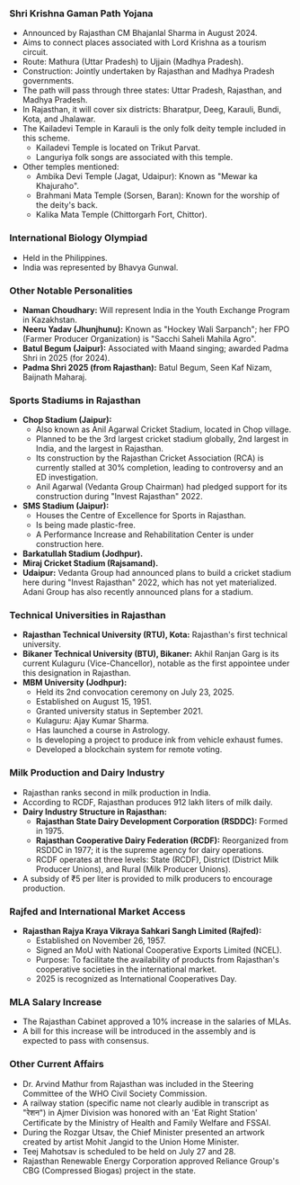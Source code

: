 ### Shri Krishna Gaman Path Yojana
*   Announced by Rajasthan CM Bhajanlal Sharma in August 2024.
*   Aims to connect places associated with Lord Krishna as a tourism circuit.
*   Route: Mathura (Uttar Pradesh) to Ujjain (Madhya Pradesh).
*   Construction: Jointly undertaken by Rajasthan and Madhya Pradesh governments.
*   The path will pass through three states: Uttar Pradesh, Rajasthan, and Madhya Pradesh.
*   In Rajasthan, it will cover six districts: Bharatpur, Deeg, Karauli, Bundi, Kota, and Jhalawar.
*   The Kailadevi Temple in Karauli is the only folk deity temple included in this scheme.
    *   Kailadevi Temple is located on Trikut Parvat.
    *   Languriya folk songs are associated with this temple.
*   Other temples mentioned:
    *   Ambika Devi Temple (Jagat, Udaipur): Known as "Mewar ka Khajuraho".
    *   Brahmani Mata Temple (Sorsen, Baran): Known for the worship of the deity's back.
    *   Kalika Mata Temple (Chittorgarh Fort, Chittor).

### International Biology Olympiad
*   Held in the Philippines.
*   India was represented by Bhavya Gunwal.

### Other Notable Personalities
*   **Naman Choudhary:** Will represent India in the Youth Exchange Program in Kazakhstan.
*   **Neeru Yadav (Jhunjhunu):** Known as "Hockey Wali Sarpanch"; her FPO (Farmer Producer Organization) is "Sacchi Saheli Mahila Agro".
*   **Batul Begum (Jaipur):** Associated with Maand singing; awarded Padma Shri in 2025 (for 2024).
*   **Padma Shri 2025 (from Rajasthan):** Batul Begum, Seen Kaf Nizam, Baijnath Maharaj.

### Sports Stadiums in Rajasthan
*   **Chop Stadium (Jaipur):**
    *   Also known as Anil Agarwal Cricket Stadium, located in Chop village.
    *   Planned to be the 3rd largest cricket stadium globally, 2nd largest in India, and the largest in Rajasthan.
    *   Its construction by the Rajasthan Cricket Association (RCA) is currently stalled at 30% completion, leading to controversy and an ED investigation.
    *   Anil Agarwal (Vedanta Group Chairman) had pledged support for its construction during "Invest Rajasthan" 2022.
*   **SMS Stadium (Jaipur):**
    *   Houses the Centre of Excellence for Sports in Rajasthan.
    *   Is being made plastic-free.
    *   A Performance Increase and Rehabilitation Center is under construction here.
*   **Barkatullah Stadium (Jodhpur).**
*   **Miraj Cricket Stadium (Rajsamand).**
*   **Udaipur:** Vedanta Group had announced plans to build a cricket stadium here during "Invest Rajasthan" 2022, which has not yet materialized. Adani Group has also recently announced plans for a stadium.

### Technical Universities in Rajasthan
*   **Rajasthan Technical University (RTU), Kota:** Rajasthan's first technical university.
*   **Bikaner Technical University (BTU), Bikaner:** Akhil Ranjan Garg is its current Kulaguru (Vice-Chancellor), notable as the first appointee under this designation in Rajasthan.
*   **MBM University (Jodhpur):**
    *   Held its 2nd convocation ceremony on July 23, 2025.
    *   Established on August 15, 1951.
    *   Granted university status in September 2021.
    *   Kulaguru: Ajay Kumar Sharma.
    *   Has launched a course in Astrology.
    *   Is developing a project to produce ink from vehicle exhaust fumes.
    *   Developed a blockchain system for remote voting.

### Milk Production and Dairy Industry
*   Rajasthan ranks second in milk production in India.
*   According to RCDF, Rajasthan produces 912 lakh liters of milk daily.
*   **Dairy Industry Structure in Rajasthan:**
    *   **Rajasthan State Dairy Development Corporation (RSDDC):** Formed in 1975.
    *   **Rajasthan Cooperative Dairy Federation (RCDF):** Reorganized from RSDDC in 1977; it is the supreme agency for dairy operations.
    *   RCDF operates at three levels: State (RCDF), District (District Milk Producer Unions), and Rural (Milk Producer Unions).
*   A subsidy of ₹5 per liter is provided to milk producers to encourage production.

### Rajfed and International Market Access
*   **Rajasthan Rajya Kraya Vikraya Sahkari Sangh Limited (Rajfed):**
    *   Established on November 26, 1957.
    *   Signed an MoU with National Cooperative Exports Limited (NCEL).
    *   Purpose: To facilitate the availability of products from Rajasthan's cooperative societies in the international market.
    *   2025 is recognized as International Cooperatives Day.

### MLA Salary Increase
*   The Rajasthan Cabinet approved a 10% increase in the salaries of MLAs.
*   A bill for this increase will be introduced in the assembly and is expected to pass with consensus.

### Other Current Affairs
*   Dr. Arvind Mathur from Rajasthan was included in the Steering Committee of the WHO Civil Society Commission.
*   A railway station (specific name not clearly audible in transcript as "रेशन") in Ajmer Division was honored with an 'Eat Right Station' Certificate by the Ministry of Health and Family Welfare and FSSAI.
*   During the Rozgar Utsav, the Chief Minister presented an artwork created by artist Mohit Jangid to the Union Home Minister.
*   Teej Mahotsav is scheduled to be held on July 27 and 28.
*   Rajasthan Renewable Energy Corporation approved Reliance Group's CBG (Compressed Biogas) project in the state.